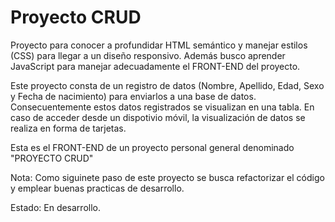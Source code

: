 # Proyecto CRUD  
Proyecto para conocer a profundidar HTML semántico y manejar estilos (CSS) para llegar a un diseño responsivo. Además busco aprender JavaScript para manejar adecuadamente el FRONT-END del proyecto.  
  
Este proyecto consta de un registro de datos (Nombre, Apellido, Edad, Sexo y Fecha de nacimiento) para enviarlos a una base de datos. Consecuentemente estos datos registrados se visualizan en una tabla. En caso de acceder desde un dispotivio móvil, la visualización de datos se realiza en forma de tarjetas.  
  
Esta es el FRONT-END de un proyecto personal general denominado "PROYECTO CRUD"

Nota: Como siguinete paso de este proyecto se busca refactorizar el código y emplear buenas practicas de desarrollo.

Estado: En desarrollo.
